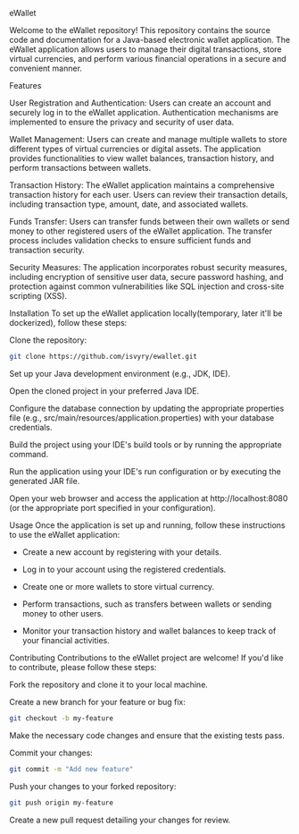 eWallet

Welcome to the eWallet repository! This repository contains the source code and documentation for a Java-based electronic wallet application. The eWallet application allows users to manage their digital transactions, store virtual currencies, and perform various financial operations in a secure and convenient manner.

Features

User Registration and Authentication: Users can create an account and securely log in to the eWallet application. Authentication mechanisms are implemented to ensure the privacy and security of user data.

Wallet Management: Users can create and manage multiple wallets to store different types of virtual currencies or digital assets. The application provides functionalities to view wallet balances, transaction history, and perform transactions between wallets.

Transaction History: The eWallet application maintains a comprehensive transaction history for each user. Users can review their transaction details, including transaction type, amount, date, and associated wallets.

Funds Transfer: Users can transfer funds between their own wallets or send money to other registered users of the eWallet application. The transfer process includes validation checks to ensure sufficient funds and transaction security.

Security Measures: The application incorporates robust security measures, including encryption of sensitive user data, secure password hashing, and protection against common vulnerabilities like SQL injection and cross-site scripting (XSS).

Installation
To set up the eWallet application locally(temporary, later it'll be dockerized), follow these steps:

Clone the repository:

```bash
git clone https://github.com/isvyry/ewallet.git
```

Set up your Java development environment (e.g., JDK, IDE).

Open the cloned project in your preferred Java IDE.

Configure the database connection by updating the appropriate properties file (e.g., src/main/resources/application.properties) with your database credentials.

Build the project using your IDE's build tools or by running the appropriate command.

Run the application using your IDE's run configuration or by executing the generated JAR file.

Open your web browser and access the application at http://localhost:8080 (or the appropriate port specified in your configuration).

Usage
Once the application is set up and running, follow these instructions to use the eWallet application:

- Create a new account by registering with your details.

- Log in to your account using the registered credentials.

- Create one or more wallets to store virtual currency.

- Perform transactions, such as transfers between wallets or sending money to other users.

- Monitor your transaction history and wallet balances to keep track of your financial activities.

Contributing
Contributions to the eWallet project are welcome! If you'd like to contribute, please follow these steps:

Fork the repository and clone it to your local machine.

Create a new branch for your feature or bug fix:

```bash
git checkout -b my-feature
```
Make the necessary code changes and ensure that the existing tests pass.

Commit your changes:

```bash
git commit -m "Add new feature"
```
Push your changes to your forked repository:

```bash
git push origin my-feature
```
Create a new pull request detailing your changes for review.
